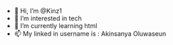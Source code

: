- 👋 Hi, I’m @Kinz1
- 👀 I’m interested in tech
- 🌱 I’m currently learning html 
- 📫 My linked in username is : Akinsanya Oluwaseun 


<!---
Kinz1/Kinz1 is a ✨ special ✨ repository because its `README.md` (this file) appears on your GitHub profile.
You can click the Preview link to take a look at your changes.
--->

